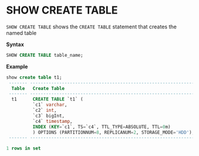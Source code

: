 # SHOW CREATE TABLE

`SHOW CREATE TABLE` shows the `CREATE TABLE` statement that creates the named table

**Syntax**

```sql
SHOW CREATE TABLE table_name;
```

**Example**

```sql
show create table t1;
 ------- ---------------------------------------------------------------
  Table   Create Table
 ------- ---------------------------------------------------------------
  t1      CREATE TABLE `t1` (
          `c1` varchar,
          `c2` int,
          `c3` bigInt,
          `c4` timestamp,
          INDEX (KEY=`c1`, TS=`c4`, TTL_TYPE=ABSOLUTE, TTL=0m)
          ) OPTIONS (PARTITIONNUM=8, REPLICANUM=2, STORAGE_MODE='HDD');
 ------- ---------------------------------------------------------------

1 rows in set
```